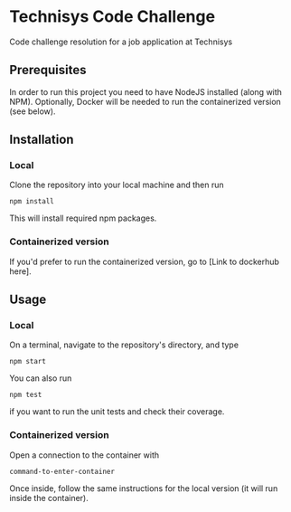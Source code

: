 # Technisys Code Challenge
Code challenge resolution for a job application at Technisys

## Prerequisites
In order to run this project you need to have NodeJS installed (along with NPM).
Optionally, Docker will be needed to run the containerized version (see below).

## Installation

### Local
Clone the repository into your local machine and then run
```
npm install
```
This will install required npm packages.

### Containerized version
If you'd prefer to run the containerized version, go to [Link to dockerhub here].

## Usage

### Local
On a terminal, navigate to the repository's directory, and type
```
npm start
```
You can also run
```
npm test
```
if you want to run the unit tests and check their coverage.

### Containerized version
Open a connection to the container with
```
command-to-enter-container
```
Once inside, follow the same instructions for the local version (it will run inside the container).